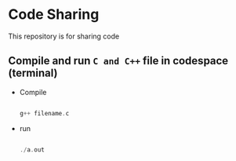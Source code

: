 # Code Sharing

This repository is for sharing code

## Compile and run `C and C++` file in codespace (terminal)

- Compile 
    
    ```cpp 

    g++ filename.c

    ```

- run  

    ```cpp 

    ./a.out

    ```
    

